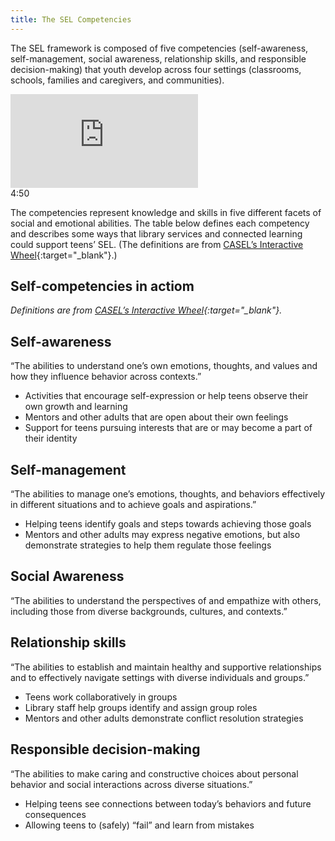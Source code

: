 ```yaml
---
title: The SEL Competencies
---
```


The SEL framework is composed of five competencies (self-awareness, self-management, social awareness, relationship skills, and responsible decision-making) that youth develop across four settings (classrooms, schools, families and caregivers, and communities).

<iframe src="https://www.youtube.com/embed/ouXhi_CfBVg" frameborder="0" allow="autoplay; encrypted-media" allowfullscreen></iframe>
<div class="videotime">4:50</div>


The competencies represent knowledge and skills in five different facets of social and emotional abilities. The table below defines each competency and describes some ways that library services and connected learning could support teens’ SEL. (The definitions are from [CASEL’s Interactive Wheel](https://casel.org/fundamentals-of-sel/what-is-the-casel-framework/#interactive-casel-wheel){:target="_blank"}.)


## Self-competencies in actiom
*Definitions are from [CASEL’s Interactive Wheel](https://casel.org/fundamentals-of-sel/what-is-the-casel-framework/#interactive-casel-wheel){:target="_blank"}.*

<div class="colorhighlight color1" markdown="1">

## Self-awareness

“The abilities to understand one’s own emotions, thoughts, and values and how they influence behavior across contexts.”

* Activities that encourage self-expression or help teens observe their own growth and learning
* Mentors and other adults that are open about their own feelings
* Support for teens pursuing interests that are or may become a part of their identity

</div>

<div class="colorhighlight color2" markdown="1">

## Self-management

“The abilities to manage one’s emotions, thoughts, and behaviors effectively in different situations and to achieve goals and aspirations.”

* Helping teens identify goals and steps towards achieving those goals
* Mentors and other adults may express negative emotions, but also demonstrate strategies to help them regulate those feelings

</div>

<div class="colorhighlight color3" markdown="1">

## Social Awareness

“The abilities to understand the perspectives of and empathize with others, including those from diverse backgrounds, cultures, and contexts.”

</div>

<div class="colorhighlight color1" markdown="1">

## Relationship skills

“The abilities to establish and maintain healthy and supportive relationships and to effectively navigate settings with diverse individuals and groups.”

* Teens work collaboratively in groups
* Library staff help groups identify and assign group roles
* Mentors and other adults demonstrate conflict resolution strategies

</div>


<div class="colorhighlight color2" markdown="1">

## Responsible decision-making


“The abilities to make caring and constructive choices about personal behavior and social interactions across diverse situations.”

* Helping teens see connections between today’s behaviors and future consequences
* Allowing teens to (safely) “fail” and learn from mistakes

</div>

